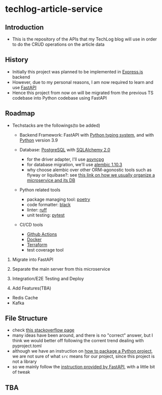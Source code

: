 # techlog-article-service

## Introduction
- This is the repository of the APIs that my TechLog blog will use in order to do the CRUD operations on the article data

## History
- Initially this project was planned to be implemented in [Express.js](https://expressjs.com/) backend
- However, due to my personal reasons, I am now required to learn and use [FastAPI](https://fastapi.tiangolo.com/)
- Hence this project from now on will be migrated from the previous TS codebase into Python codebase using FastAPI

## Roadmap
- Techstacks are the followings(to be added)
  - Backend Framework: FastAPI with [Python typing system](https://docs.python.org/3/library/typing.html), and with [Python](https://www.python.org/) version 3.9

  - Database: [PostgreSQL](https://www.postgresql.org/) with [SQLAlchemy 2.0](https://docs.sqlalchemy.org/en/20/)
    - for the driver adapter, I'll use  [asyncpg]((https://docs.sqlalchemy.org/en/20/dialects/postgresql.html#module-sqlalchemy.dialects.postgresql.asyncpg))
    - for database migration, we'll use [alembic 1.10.3](https://alembic.sqlalchemy.org/en/latest/)
    - why choose alembic over other ORM-agonostic tools such as flyway or liquibase?: see [this link on how we usually organize a microservice and its DB](https://www.prisma.io/dataguide/managing-databases/microservices-vs-monoliths#how-do-microservices-affect-database-architecture)

  - Python related tools
    - package managing tool: [poetry](https://python-poetry.org/)
    - code formatter: [black](https://black.readthedocs.io/en/stable/)
    - linter: [ruff](https://beta.ruff.rs/docs/)
    - unit testing: [pytest](https://pytest.org/)

  - CI/CD tools
    - [Github Actions](https://docs.github.com/en/actions)
    - [Docker](https://www.docker.com/)
    - [Terraform](https://www.terraform.io/)
    - test coverage tool

1. Migrate into FastAPI

2. Separate the main server from this microservice

3. Integration/E2E Testing and Deploy

4. Add Features(TBA)
- Redis Cache
- Kafka

## File Structure
- check [this stackoverflow page](https://stackoverflow.com/questions/193161/what-is-the-best-project-structure-for-a-python-application)
- many ideas have been around, and there is no "correct" answer, but I think we would better off following the corrent trend dealing with pyproject.toml
- although we have an instruction on [how to package a Python project](https://packaging.python.org/en/latest/tutorials/packaging-projects/), we are not sure of what `src` means for our project, since this project is not a library
- so we mainly follow the [instruction provided by FastAPI](https://fastapi.tiangolo.com/tutorial/bigger-applications/),
with a little bit of tweak

## TBA
